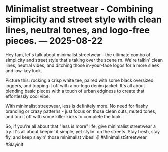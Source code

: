 # Minimalist streetwear - Combining simplicity and street style with clean lines, neutral tones, and logo-free pieces. — 2025-08-22

Hey fam, let's talk about minimalist streetwear - the ultimate combo of simplicity and street style that's taking over the scene rn. We're talkin' clean lines, neutral vibes, and ditching those in-your-face logos for a more sleek and low-key look.

Picture this: rocking a crisp white tee, paired with some black oversized joggers, and topping it off with a no-logo denim jacket. It's all about blending basic pieces with a touch of urban edginess to create that effortlessly cool vibe.

With minimalist streetwear, less is definitely more. No need for flashy branding or crazy patterns - just focus on those clean cuts, muted tones, and top it off with some killer kicks to complete the look.

So, if you're all about that "less is more" life, give minimalist streetwear a try. It's all about keepin' it simple, yet stylin' on the streets. Stay fresh, stay fly, and keep slayin' those minimalist vibes! ✌️ #MinimalistStreetwear #SlayinIt